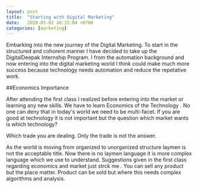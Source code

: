 ```yaml
---
layout: post
title:  "Starting with Digital Marketing"
date:   2020-05-02 20:32:04 +0700
categories: [marketing]
---
```


Embarking into the new journey of the Digital Marketing. To start in the structured and cohorent manner I have decided to take up the DigitalDeepak Internship Program. I from the automation background and now entering into the digital marketing world I think could make much more success because technology needs automation and reduce the repetative work.

##Economics Importance

After attending the first class I realized before entering into the market or learning any new skills. We have to learn Economics of the Technology . No one can deny that in today's world we need to be multi-facet. If you are good at technology it is not important but the question which market wants is which technology? 

Which trade you are dealing. Only the trade is not the answer.

As the world is moving from organized to unorganized structure laymen is not the acceptable title. Now there is no laymen language it is more complex language which we use to understand. Suggestions given in the first class regarding economics and market just strck me . You can sell any product but the place matter. Product can be sold but where this needs complex algorithms and analysis.


